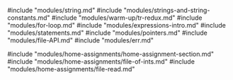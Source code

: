 #include "modules/string.md"
#include "modules/strings-and-string-constants.md"
#include "modules/warm-up/tr-redux.md"
#include "modules/for-loop.md"
#include "modules/expressions-intro.md"
#include "modules/statements.md"
#include "modules/pointers.md"
#include "modules/file-API.md"
#include "modules/err.md"

#include "modules/home-assignments/home-assignment-section.md"
#include "modules/home-assignments/file-of-ints.md"
#include "modules/home-assignments/file-read.md"
